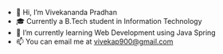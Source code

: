 - 👋 Hi, I’m Vivekananda Pradhan 
- 🎓 Currently a B.Tech student in Information Technology
- 🌱 I’m currently learning Web Development using Java Spring 
- 📫 You can email me at vivekap900@gmail.com

<!---
This is my repo where you can find my projects. Currently there are none because I am a pro procratinator... But not anymore.
--->
